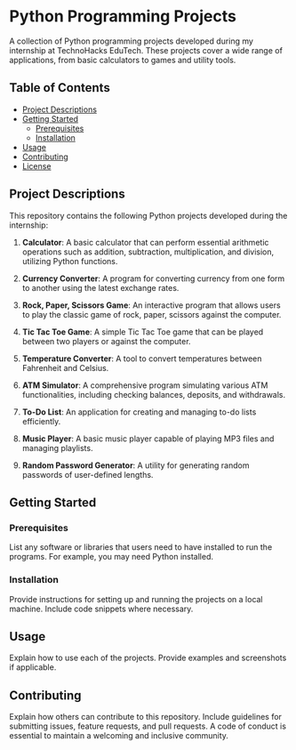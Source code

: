 # Python Programming Projects

A collection of Python programming projects developed during my internship at TechnoHacks EduTech. These projects cover a wide range of applications, from basic calculators to games and utility tools.

## Table of Contents
- [Project Descriptions](#project-descriptions)
- [Getting Started](#getting-started)
  - [Prerequisites](#prerequisites)
  - [Installation](#installation)
- [Usage](#usage)
- [Contributing](#contributing)
- [License](#license)

## Project Descriptions

This repository contains the following Python projects developed during the internship:

1. **Calculator**: A basic calculator that can perform essential arithmetic operations such as addition, subtraction, multiplication, and division, utilizing Python functions.

2. **Currency Converter**: A program for converting currency from one form to another using the latest exchange rates.

3. **Rock, Paper, Scissors Game**: An interactive program that allows users to play the classic game of rock, paper, scissors against the computer.

4. **Tic Tac Toe Game**: A simple Tic Tac Toe game that can be played between two players or against the computer.

5. **Temperature Converter**: A tool to convert temperatures between Fahrenheit and Celsius.

6. **ATM Simulator**: A comprehensive program simulating various ATM functionalities, including checking balances, deposits, and withdrawals.

7. **To-Do List**: An application for creating and managing to-do lists efficiently.

8. **Music Player**: A basic music player capable of playing MP3 files and managing playlists.

9. **Random Password Generator**: A utility for generating random passwords of user-defined lengths.

## Getting Started

### Prerequisites

List any software or libraries that users need to have installed to run the programs. For example, you may need Python installed.

### Installation

Provide instructions for setting up and running the projects on a local machine. Include code snippets where necessary.

## Usage

Explain how to use each of the projects. Provide examples and screenshots if applicable.

## Contributing

Explain how others can contribute to this repository. Include guidelines for submitting issues, feature requests, and pull requests. A code of conduct is essential to maintain a welcoming and inclusive community.

